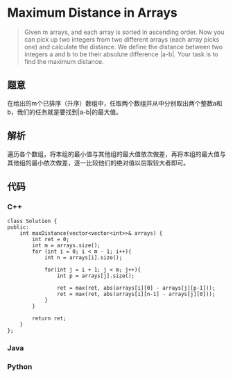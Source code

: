 # Maximum Distance in Arrays

> Given m arrays, and each array is sorted in ascending order. Now you can pick up two integers from two different arrays \(each array picks one\) and calculate the distance. We define the distance between two integers a and b to be their absolute difference \|a-b\|. Your task is to find the maximum distance.

## 题意

在给出的m个已排序（升序）数组中，任取两个数组并从中分别取出两个整数a和b，我们的任务就是要找到\|a-b\|的最大值。

## 解析

遍历各个数组，将本组的最小值与其他组的最大值依次做差，再将本组的最大值与其他组的最小依次做差，逐一比较他们的绝对值以后取较大者即可。

## 代码

### C++

```
class Solution {
public:
    int maxDistance(vector<vector<int>>& arrays) {
        int ret = 0;
        int m = arrays.size();
        for (int i = 0; i < m - 1; i++){
            int n = arrays[i].size();
            
            for(int j = i + 1; j < m; j++){
                int p = arrays[j].size();
                
                ret = max(ret, abs(arrays[i][0] - arrays[j][p-1]));
                ret = max(ret, abs(arrays[i][n-1] - arrays[j][0]));
            }
        }
        
        return ret;
    }
};
```

### Java

### Python



